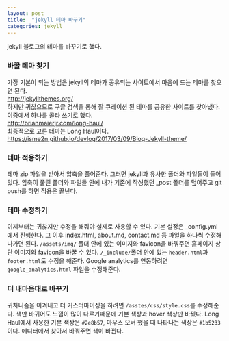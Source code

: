 ```yaml
---
layout: post
title:  "jekyll 테마 바꾸기"
categories: jekyll
---
```

jekyll 블로그의 테마를 바꾸기로 했다.

### 바꿀 테마 찾기
가장 기본이 되는 방법은 jekyll의 테마가 공유되는 사이트에서 마음에 드는 테마를 찾으면 된다.<br>
<http://jekyllthemes.org/><br>
하지만 귀찮으므로 구글 검색을 통해 잘 큐레이션 된 테마를 공유한 사이트를 찾아냈다. 이중에서 하나를 골라 쓰기로 했다.<br>
<http://brianmaierjr.com/long-haul/><br>
최종적으로 고른 테마는 Long Haul이다.<br>
<https://isme2n.github.io/devlog/2017/03/09/Blog-Jekyll-theme/>

### 테마 적용하기
테마 zip 파일을 받아서 압축을 풀어준다. 그러면 jekyll과 유사한 폴더와 파일들이 들어있다. 압축이 풀린 폴더와 파일들 안에 내가 기존에 작성했던 _post 폴더를 덮어주고 git push를 하면 적용은 끝난다.

### 테마 수정하기
이제부터는 귀찮지만 수정을 해줘야 실제로 사용할 수 있다. 기본 설정은 _config.yml에서 진행한다. 그 이후 index.html, about.md, contact.md 등 파일을 하나씩 수정해나가면 된다. `/assets/img/` 폴더 안에 있는 이미지와 favicon을 바꿔주면 홈페이지 상단 이미지와 favicon을 바꿀 수 있다. `/_include/`폴더 안에 있는 `header.html`과 `footer.html`도 수정을 해준다. Google analytics를 연동하려면 `google_analytics.html` 파일을 수정해준다.

### 더 내마음대로 바꾸기
귀차니즘을 이겨내고 더 커스터마이징을 하려면 `/asstes/css/style.css`를 수정해준다. 색만 바뀌어도 느낌이 많이 다르기때문에 기본 색상과 hover 색상만 바꿨다. Long Haul에서 사용한 기본 색상은 `#2e8b57`, 마우스 오버 했을 때 나타나는 색상은 `#1b5233`이다. 에디터에서 찾아서 바꿔주면 색이 바뀐다.
